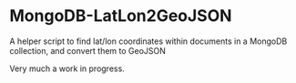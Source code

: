 # MongoDB-LatLon2GeoJSON
A helper script to find lat/lon coordinates within documents in a MongoDB collection, and convert them to GeoJSON 


Very much a work in progress.